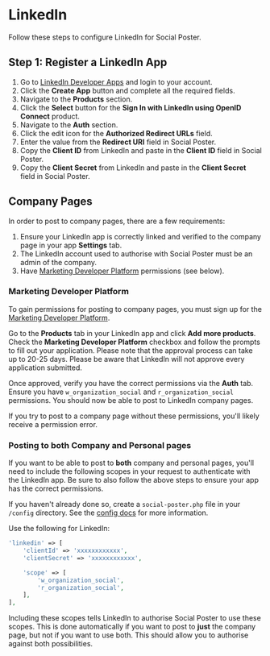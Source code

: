# LinkedIn
Follow these steps to configure LinkedIn for Social Poster.

## Step 1: Register a LinkedIn App
1. Go to <a href="https://www.linkedin.com/developers/apps/new" target="_blank">LinkedIn Developer Apps</a> and login to your account.
1. Click the **Create App** button and complete all the required fields.
1. Navigate to the **Products** section.
1. Click the **Select** button for the **Sign In with LinkedIn using OpenID Connect** product.
1. Navigate to the **Auth** section.
1. Click the edit icon for the **Authorized Redirect URLs** field.
1. Enter the value from the **Redirect URI** field in Social Poster.
1. Copy the **Client ID** from LinkedIn and paste in the **Client ID** field in Social Poster.
1. Copy the **Client Secret** from LinkedIn and paste in the **Client Secret** field in Social Poster.


## Company Pages
In order to post to company pages, there are a few requirements:

1. Ensure your LinkedIn app is correctly linked and verified to the company page in your app **Settings** tab.
1. The LinkedIn account used to authorise with Social Poster must be an admin of the company.
1. Have [Marketing Developer Platform](https://business.linkedin.com/marketing-solutions/case-studies/businessonline) permissions (see below).

### Marketing Developer Platform
To gain permissions for posting to company pages, you must sign up for the [Marketing Developer Platform](https://business.linkedin.com/marketing-solutions/case-studies/businessonline).

Go to the **Products** tab in your LinkedIn app and click **Add more products**. Check the **Marketing Developer Platform** checkbox and follow the prompts to fill out your application. Please note that the approval process can take up to 20-25 days. Please be aware that LinkedIn will not approve every application submitted.

Once approved, verify you have the correct permissions via the **Auth** tab. Ensure you have `w_organization_social` and `r_organization_social` permissions. You should now be able to post to LinkedIn company pages.

If you try to post to a company page without these permissions, you'll likely receive a permission error.

### Posting to both Company and Personal pages
If you want to be able to post to **both** company and personal pages, you'll need to include the following scopes in your request to authenticate with the LinkedIn app. Be sure to also follow the above steps to ensure your app has the correct permissions.

If you haven't already done so, create a `social-poster.php` file in your `/config` directory. See the [config docs](docs:get-started/configuration) for more information.

Use the following for LinkedIn:

```php
'linkedin' => [
    'clientId' => 'xxxxxxxxxxxx',
    'clientSecret' => 'xxxxxxxxxxxx',

    'scope' => [
        'w_organization_social',
        'r_organization_social',
    ],
],
```

Including these scopes tells LinkedIn to authorise Social Poster to use these scopes. This is done automatically if you want to post to **just** the company page, but not if you want to use both. This should allow you to authorise against both possibilities.

